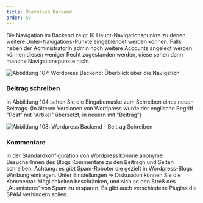 ```yaml
---
title: Überblick Backend
order: 50
---
```


Die Navigation im Backend zeigt 10 Haupt-Navigationspunkte zu denen weitere Unter-Navigations-Punkte eingeblendet werden können. Falls neben der AdministratorIn admin noch weitere Accounts angelegt werden können diesen weniger Recht zugestanden werden, diese sehen dann manche Navigationspunkte nicht.

![Abbildung 107: Wordpress Backend: Überblick über die Navigation](/images/wordpress-navigation.png)

### Beitrag schreiben
In Abbildung 104 sehen Sie die Eingabemaske zum Schreiben eines neuen Beitrags.
(In älteren Versionen von Wordpress wurde der englische Begriff "Post" mit
"Artikel" übersetzt, in neuern mit "Beitrag")


![Abbildung 108: Wordpress Backend - Beitrag Schreiben](/images/wordpress-artikel-eingabe.png)


### Kommentare

In der Standardkonfiguration von Wordpress könnne anonyme BesucherInnen des Blogs Kommentare zu den Beitragn und Seiten schreiben. Achtung: es gibt Spam-Roboter die gezielt in Wordpress-Blogs Werbung eintragen. Unter Einstellungen ⇒ Diskussion können Sie die Kommentar-Möglichkeiten beschränken, und sich so den Streß des „Ausmistens“ von Spam zu ersparen. Es gibt auch verschiedene Plugins die SPAM verhindern sollen.

